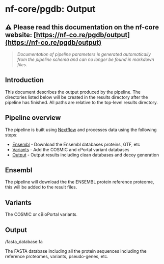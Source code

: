 # nf-core/pgdb: Output

## :warning: Please read this documentation on the nf-core website: [https://nf-co.re/pgdb/output](https://nf-co.re/pgdb/output)

> _Documentation of pipeline parameters is generated automatically from the pipeline schema and can no longer be found in markdown files._

## Introduction

This document describes the output produced by the pipeline. The directories listed below will be created in the results directory after the pipeline has finished. All paths are relative to the top-level results directory.

## Pipeline overview

The pipeline is built using [Nextflow](https://www.nextflow.io/)
and processes data using the following steps:

* [Ensembl](#ensembl) - Download the Ensembl databases proteins, GTF, etc
* [Variants](#variants) - Add the COSMIC and cPortal variant databases
* [Output](#output) - Output results including clean databases and decoy generation

## Ensembl

The pipeline will download the the ENSEMBL protein reference proteome, this will be added to the result files.

## Variants

The COSMIC or cBioPortal variants.

## Output

 /fasta_database.fa

 The FASTA database including all the protein sequences including the reference proteomes, variants, pseudo-genes, etc.
